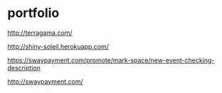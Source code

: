 # portfolio

http://terragama.com/

http://shiny-soleil.herokuapp.com/

https://swaypayment.com/promote/mark-space/new-event-checking-description

http://swaypayment.com/
